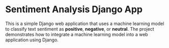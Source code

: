 # Sentiment Analysis Django App

This is a simple Django web application that uses a machine learning model to classify text sentiment as **positive**, **negative**, or **neutral**. The project demonstrates how to integrate a machine learning model into a web application using Django.
